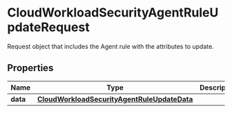 # CloudWorkloadSecurityAgentRuleUpdateRequest

Request object that includes the Agent rule with the attributes to update.

## Properties

| Name     | Type                                                                                        | Description | Notes |
| -------- | ------------------------------------------------------------------------------------------- | ----------- | ----- |
| **data** | [**CloudWorkloadSecurityAgentRuleUpdateData**](CloudWorkloadSecurityAgentRuleUpdateData.md) |             |
